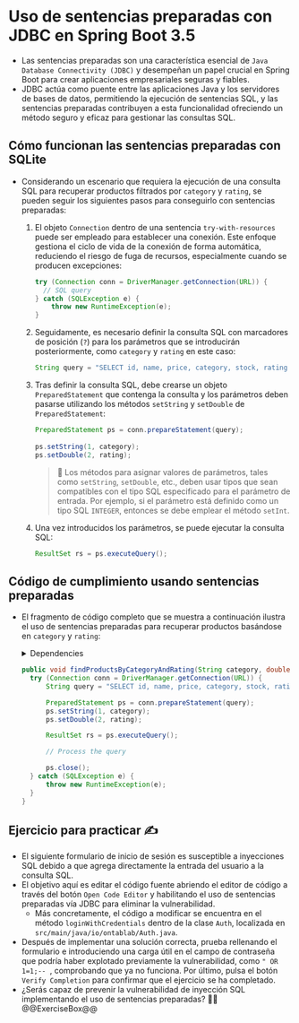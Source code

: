# Uso de sentencias preparadas con JDBC en Spring Boot 3.5

* Las sentencias preparadas son una característica esencial de `Java Database Connectivity (JDBC)` y desempeñan un papel crucial en Spring Boot para crear aplicaciones empresariales seguras y fiables.
* JDBC actúa como puente entre las aplicaciones Java y los servidores de bases de datos, permitiendo la ejecución de sentencias SQL, y las sentencias preparadas contribuyen a esta funcionalidad ofreciendo un método seguro y eficaz para gestionar las consultas SQL.

## Cómo funcionan las sentencias preparadas con SQLite

* Considerando un escenario que requiera la ejecución de una consulta SQL para recuperar productos filtrados por `category` y `rating`, se pueden seguir los siguientes pasos para conseguirlo con sentencias preparadas:
  1. El objeto `Connection` dentro de una sentencia `try-with-resources` puede ser empleado para establecer una conexión. Este enfoque gestiona el ciclo de vida de la conexión de forma automática, reduciendo el riesgo de fuga de recursos, especialmente cuando se producen excepciones:

      ```java
      try (Connection conn = DriverManager.getConnection(URL)) {
        // SQL query
      } catch (SQLException e) {
          throw new RuntimeException(e);
      }
      ```

  1. Seguidamente, es necesario definir la consulta SQL con marcadores de posición (`?`) para los parámetros que se introducirán posteriormente, como `category` y `rating` en este caso:

      ```java
      String query = "SELECT id, name, price, category, stock, rating FROM products WHERE category = ? AND rating >= ?";
      ```

  1. Tras definir la consulta SQL, debe crearse un objeto `PreparedStatement` que contenga la consulta y los parámetros deben pasarse utilizando los métodos `setString` y `setDouble` de `PreparedStatement`:

      ```java
      PreparedStatement ps = conn.prepareStatement(query);
    
      ps.setString(1, category);
      ps.setDouble(2, rating);
      ```

      > :older_man: Los métodos para asignar valores de parámetros, tales como `setString`, `setDouble`, etc., deben usar tipos que sean compatibles con el tipo SQL especificado para el parámetro de entrada. Por ejemplo, si el parámetro está definido como un tipo SQL `INTEGER`, entonces se debe emplear el método `setInt`.

  1. Una vez introducidos los parámetros, se puede ejecutar la consulta SQL:

      ```java
      ResultSet rs = ps.executeQuery();
      ```

## Código de cumplimiento usando sentencias preparadas

* El fragmento de código completo que se muestra a continuación ilustra el uso de sentencias preparadas para recuperar productos basándose en `category` y `rating`:

  <details>
    <summary>Dependencies</summary>

    ```java
    import java.sql.Connection;
    import java.sql.PreparedStatement;
    import java.sql.ResultSet;
    import java.sql.SQLException;
    ```

  </details>
  
  ```java
  public void findProductsByCategoryAndRating(String category, double rating) {
    try (Connection conn = DriverManager.getConnection(URL)) {
        String query = "SELECT id, name, price, category, stock, rating FROM products WHERE category=? AND rating >= ?";

        PreparedStatement ps = conn.prepareStatement(query);
        ps.setString(1, category);
        ps.setDouble(2, rating);

        ResultSet rs = ps.executeQuery();

        // Process the query

        ps.close();
    } catch (SQLException e) {
        throw new RuntimeException(e);
    }
  }
  ```

## Ejercicio para practicar :writing_hand:

* El siguiente formulario de inicio de sesión es susceptible a inyecciones SQL debido a que agrega directamente la entrada del usuario a la consulta SQL.
* El objetivo aquí es editar el código fuente abriendo el editor de código a través del botón `Open Code Editor` y habilitando el uso de sentencias preparadas vía JDBC para eliminar la vulnerabilidad.
  * Más concretamente, el código a modificar se encuentra en el método `loginWithCredentials` dentro de la clase `Auth`, localizada en `src/main/java/io/ontablab/Auth.java`.
* Después de implementar una solución correcta, prueba rellenando el formulario e introduciendo una carga útil en el campo de contraseña que podría haber explotado previamente la vulnerabilidad, como `" OR 1=1;-- `, comprobando que ya no funciona. Por último, pulsa el botón `Verify Completion` para confirmar que el ejercicio se ha completado.
* ¿Serás capaz de prevenir la vulnerabilidad de inyección SQL implementando el uso de sentencias preparadas? :slightly_smiling_face::muscle:
  @@ExerciseBox@@
